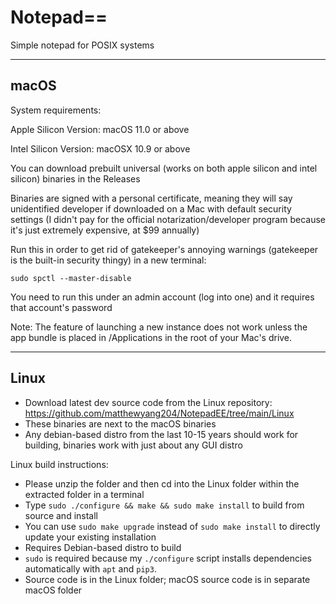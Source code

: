 # Notepad==
Simple notepad for POSIX systems

------
macOS
------

System requirements:

Apple Silicon Version: macOS 11.0 or above

Intel Silicon Version: macOSX 10.9 or above

You can download prebuilt universal (works on both apple silicon and intel silicon) binaries in the Releases

Binaries are signed with a personal certificate, meaning they will say unidentified developer if downloaded on a Mac with default security settings (I didn't pay for the official notarization/developer program because it's just extremely expensive, at $99 annually)

Run this in order to get rid of gatekeeper's annoying warnings (gatekeeper is the built-in security thingy) in a new terminal:
```
sudo spctl --master-disable
```
You need to run this under an admin account (log into one) and it requires that account's password

Note: The feature of launching a new instance does not work unless the app bundle is placed in /Applications in the root of your Mac's drive.

-----
Linux
-----
- Download latest dev source code from the Linux repository: https://github.com/matthewyang204/NotepadEE/tree/main/Linux
- These binaries are next to the macOS binaries
- Any debian-based distro from the last 10-15 years should work for building, binaries work with just about any GUI distro

Linux build instructions:
- Please unzip the folder and then cd into the Linux folder within the extracted folder in a terminal
- Type `sudo ./configure && make && sudo make install` to build from source and install
- You can use `sudo make upgrade` instead of `sudo make install` to directly update your existing installation
- Requires Debian-based distro to build
- `sudo` is required because my `./configure` script installs dependencies automatically with `apt` and `pip3`.
- Source code is in the Linux folder; macOS source code is in separate macOS folder
